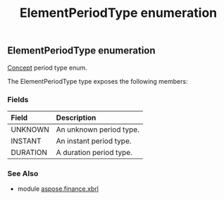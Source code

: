 ﻿---
title: ElementPeriodType enumeration
second_title: Aspose.Finance for Python via .NET API References
description: 
type: docs
weight: 590
url: /python-net/aspose.finance.xbrl/elementperiodtype/
is_root: false
---

## ElementPeriodType enumeration

[Concept](/finance/python-net/aspose.finance.xbrl/concept) period type enum.



The ElementPeriodType type exposes the following members:

### Fields
| Field | Description |
| :- | :- |
| UNKNOWN | An unknown period type. |
| INSTANT | An instant period type. |
| DURATION | A duration period type. |


### See Also

* module [aspose.finance.xbrl](../)
